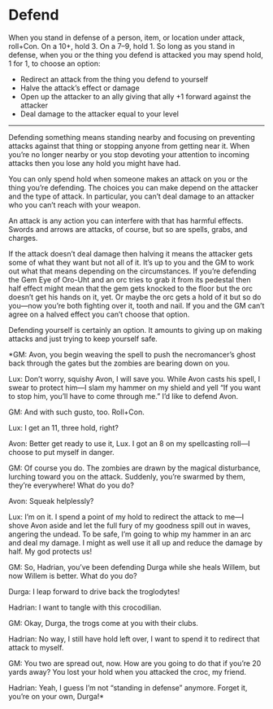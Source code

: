 # Defend

When you stand in defense of a person, item, or location under attack, roll+Con. On a 10+, hold 3. On a 7–9, hold 1. So long as you stand in defense, when you or the thing you defend is attacked you may spend hold, 1 for 1, to choose an option:

 * Redirect an attack from the thing you defend to yourself
 * Halve the attack’s effect or damage
 * Open up the attacker to an ally giving that ally +1 forward against the attacker
 * Deal damage to the attacker equal to your level

---
Defending something means standing nearby and focusing on preventing attacks against that thing or stopping anyone from getting near it. When you’re no longer nearby or you stop devoting your attention to incoming attacks then you lose any hold you might have had.

You can only spend hold when someone makes an attack on you or the thing you’re defending. The choices you can make depend on the attacker and the type of attack. In particular, you can’t deal damage to an attacker who you can’t reach with your weapon.

An attack is any action you can interfere with that has harmful effects. Swords and arrows are attacks, of course, but so are spells, grabs, and charges.

If the attack doesn’t deal damage then halving it means the attacker gets some of what they want but not all of it. It’s up to you and the GM to work out what that means depending on the circumstances. If you’re defending the Gem Eye of Oro-Uht and an orc tries to grab it from its pedestal then half effect might mean that the gem gets knocked to the floor but the orc doesn’t get his hands on it, yet. Or maybe the orc gets a hold of it but so do you—now you’re both fighting over it, tooth and nail. If you and the GM can’t agree on a halved effect you can’t choose that option.

Defending yourself is certainly an option. It amounts to giving up on making attacks and just trying to keep yourself safe.

*GM: Avon, you begin weaving the spell to push the necromancer’s ghost back through the gates but the zombies are bearing down on you.

Lux: Don’t worry, squishy Avon, I will save you. While Avon casts his spell, I swear to protect him—I slam my hammer on my shield and yell “If you want to stop him, you’ll have to come through me.” I’d like to defend Avon.

GM: And with such gusto, too. Roll+Con.

Lux: I get an 11, three hold, right?

Avon: Better get ready to use it, Lux. I got an 8 on my spellcasting roll—I choose to put myself in danger.

GM: Of course you do. The zombies are drawn by the magical disturbance, lurching toward you on the attack. Suddenly, you’re swarmed by them, they’re everywhere! What do you do?

Avon: Squeak helplessly?

Lux: I’m on it. I spend a point of my hold to redirect the attack to me—I shove Avon aside and let the full fury of my goodness spill out in waves, angering the undead. To be safe, I’m going to whip my hammer in an arc and deal my damage. I might as well use it all up and reduce the damage by half. My god protects us!

GM: So, Hadrian, you’ve been defending Durga while she heals Willem, but now Willem is better. What do you do?

Durga: I leap forward to drive back the troglodytes!

Hadrian: I want to tangle with this crocodilian.

GM: Okay, Durga, the trogs come at you with their clubs.

Hadrian: No way, I still have hold left over, I want to spend it to redirect that attack to myself.

GM: You two are spread out, now. How are you going to do that if you’re 20 yards away? You lost your hold when you attacked the croc, my friend.

Hadrian: Yeah, I guess I’m not “standing in defense” anymore. Forget it, you’re on your own, Durga!*